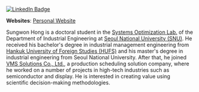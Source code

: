 [![LinkedIn Badge](https://img.shields.io/badge/LinkedIn-Profile-informational?style=flat&logo=linkedin&logoColor=white&color=0D76A8)](https://www.linkedin.com/in/swonhong/)

**Websites**: [Personal Website](https://sites.google.com/view/sungwonhong)

Sungwon Hong is a doctoral student in the [Systems Optimization Lab.](http://optimize.snu.ac.kr/) of the Department of Industrial Engineering at [Seoul National University (SNU)](https://en.snu.ac.kr/index.html). He received his bachelor's degree in industrial management engineering from [Hankuk University of Foreign Studies (HUFS)](https://hufsenglish.hufs.ac.kr/) and his master's degree in industrial engineering from Seoul National University. After that, he joined [VMS Solutions Co., Ltd.](https://www.vms-solutions.com/en/), a production scheduling solution company, where he worked on a number of projects in high-tech industries such as semiconductor and display. He is interested in creating value using scientific decision-making methodologies.
